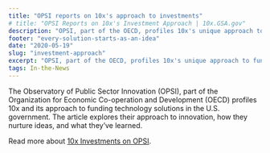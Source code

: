 ```yaml
---
title: "OPSI reports on 10x's approach to investments"
# title: "OPSI Reports on 10x's Investment Approach | 10x.GSA.gov"
description: "OPSI, part of the OECD, profiles 10x's unique approach to funding government technology solutions. Find out how they do it."
footer: "every-solution-starts-as-an-idea"
date: "2020-05-19"
slug: "investment-approach"
excerpt: "OPSI, part of the OECD, profiles 10x's unique approach to funding government technology solutions."
tags: In-the-News
---
```

The Observatory of Public Sector Innovation (OPSI), part of the Organization for Economic Co-operation and Development (OECD) profiles 10x and its approach to funding technology solutions in the U.S. government. The article explores their approach to innovation, how they nurture ideas, and what they’ve learned.

Read more about [10x Investments on OPSI](https://www.oecd-opsi.org/innovations/10x-investments/).
